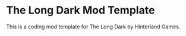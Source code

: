 # The Long Dark Mod Template

This is a coding mod template for The Long Dark by Hinterland Games.

